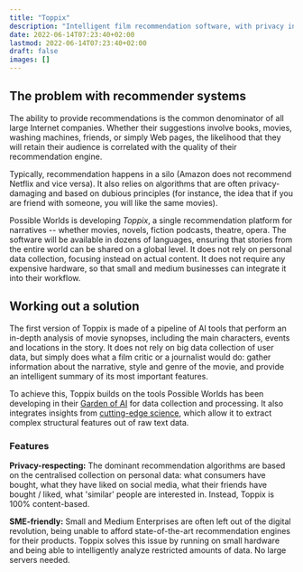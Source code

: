 ```yaml
---
title: "Toppix"
description: "Intelligent film recommendation software, with privacy included"
date: 2022-06-14T07:23:40+02:00
lastmod: 2022-06-14T07:23:40+02:00
draft: false
images: []
---
```


## The problem with recommender systems

The ability to provide recommendations is the common denominator of all large Internet companies. Whether their suggestions involve books, movies, washing machines, friends, or simply Web pages, the likelihood that they will retain their audience is correlated with the quality of their recommendation engine.

Typically, recommendation happens in a silo (Amazon does not recommend Netflix and vice versa). It also relies on algorithms that are often privacy-damaging and based on dubious principles (for instance, the idea that if you are friend with someone, you will like the same movies).

Possible Worlds is developing *Toppix*, a single recommendation platform for narratives -- whether movies, novels, fiction podcasts, theatre, opera. The software will be available in dozens of languages, ensuring that stories from the entire world can be shared on a global level. It does not rely on personal data collection, focusing instead on actual content. It does not require any expensive hardware, so that small and medium businesses can integrate it into their workflow.

## Working out a solution

The first version of Toppix is made of a pipeline of AI tools that perform an in-depth analysis of movie synopses, including the main characters, events and locations in the story. It does not rely on big data collection of user data, but simply does what a film critic or a journalist would do: gather information about the narrative, style and genre of the movie, and provide an intelligent summary of its most important features.

To achieve this, Toppix builds on the tools Possible Worlds has been developing in their [Garden of AI](projects/garden-ai) for data collection and processing. It also integrates insights from [cutting-edge science](/science/#formal-semantics), which allow it to extract complex structural features out of raw text data.

### Features

**Privacy-respecting:** The dominant recommendation algorithms are based on the centralised collection on personal data: what consumers have bought, what they have liked on social media, what their friends have bought / liked, what 'similar' people are interested in. Instead, Toppix is 100% content-based.

**SME-friendly:** Small and Medium Enterprises are often left out of the digital revolution, being unable to afford state-of-the-art recommendation engines for their products. Toppix solves this issue by running on small hardware and being able to intelligently analyze restricted amounts of data. No large servers needed.

